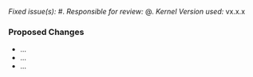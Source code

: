 *Fixed issue(s):* #.
*Responsible for review:* @.
*Kernel Version used:* vx.x.x
### Proposed Changes
* ...
* ...
* ...

